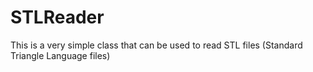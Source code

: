 # STLReader
This is a very simple class that can be used to read STL files (Standard Triangle Language files)